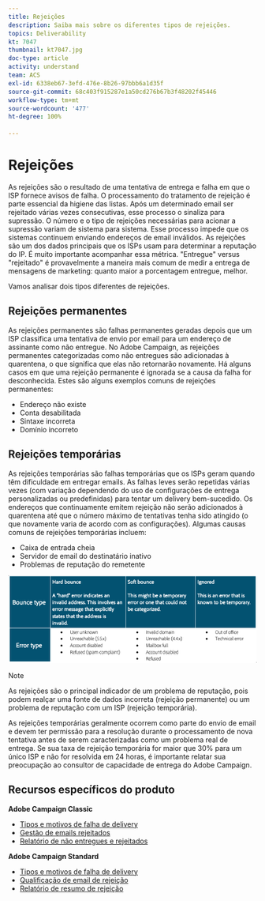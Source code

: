 ```yaml
---
title: Rejeições
description: Saiba mais sobre os diferentes tipos de rejeições.
topics: Deliverability
kt: 7047
thumbnail: kt7047.jpg
doc-type: article
activity: understand
team: ACS
exl-id: 6338eb67-3efd-476e-8b26-97bbb6a1d35f
source-git-commit: 68c403f915287e1a50cd276b67b3f48202f45446
workflow-type: tm+mt
source-wordcount: '477'
ht-degree: 100%

---
```


# Rejeições

As rejeições são o resultado de uma tentativa de entrega e falha em que o ISP fornece avisos de falha. O processamento do tratamento de rejeição é parte essencial da higiene das listas. Após um determinado email ser rejeitado várias vezes consecutivas, esse processo o sinaliza para supressão. O número e o tipo de rejeições necessárias para acionar a supressão variam de sistema para sistema. Esse processo impede que os sistemas continuem enviando endereços de email inválidos. As rejeições são um dos dados principais que os ISPs usam para determinar a reputação do IP. É muito importante acompanhar essa métrica. &quot;Entregue&quot; versus &quot;rejeitado&quot; é provavelmente a maneira mais comum de medir a entrega de mensagens de marketing: quanto maior a porcentagem entregue, melhor.

Vamos analisar dois tipos diferentes de rejeições.

## Rejeições permanentes

As rejeições permanentes são falhas permanentes geradas depois que um ISP classifica uma tentativa de envio por email para um endereço de assinante como não entregue. No Adobe Campaign, as rejeições permanentes categorizadas como não entregues são adicionadas à quarentena, o que significa que elas não retornarão novamente. Há alguns casos em que uma rejeição permanente é ignorada se a causa da falha for desconhecida.
Estes são alguns exemplos comuns de rejeições permanentes:

* Endereço não existe
* Conta desabilitada
* Sintaxe incorreta
* Domínio incorreto

## Rejeições temporárias

As rejeições temporárias são falhas temporárias que os ISPs geram quando têm dificuldade em entregar emails. As falhas leves serão repetidas várias vezes (com variação dependendo do uso de configurações de entrega personalizadas ou predefinidas) para tentar um delivery bem-sucedido. Os endereços que continuamente emitem rejeição não serão adicionados à quarentena até que o número máximo de tentativas tenha sido atingido (o que novamente varia de acordo com as configurações). Algumas causas comuns de rejeições temporárias incluem:

* Caixa de entrada cheia
* Servidor de email do destinatário inativo
* Problemas de reputação do remetente

![tipos de rejeição](../assets/bounce-types.png)

>[!NOTE]
>
>As rejeições são o principal indicador de um problema de reputação, pois podem realçar uma fonte de dados incorreta (rejeição permanente) ou um problema de reputação com um ISP (rejeição temporária).
>
>As rejeições temporárias geralmente ocorrem como parte do envio de email e devem ter permissão para a resolução durante o processamento de nova tentativa antes de serem caracterizadas como um problema real de entrega. Se sua taxa de rejeição temporária for maior que 30% para um único ISP e não for resolvida em 24 horas, é importante relatar sua preocupação ao consultor de capacidade de entrega do Adobe Campaign.

## Recursos específicos do produto

**Adobe Campaign Classic**

* [Tipos e motivos de falha de delivery](https://experienceleague.adobe.com/docs/campaign-classic/using/sending-messages/monitoring-deliveries/understanding-delivery-failures.html?lang=pt-BR#delivery-failure-types-and-reasons)
* [Gestão de emails rejeitados](https://experienceleague.adobe.com/docs/campaign-classic/using/sending-messages/monitoring-deliveries/understanding-delivery-failures.html?lang=pt-BR#bounce-mail-management)
* [Relatório de não entregues e rejeitados](https://experienceleague.adobe.com/docs/campaign-classic/using/reporting/reports-on-deliveries/global-reports.html?lang=pt-BR#non-deliverables-and-bounces)

**Adobe Campaign Standard**

* [Tipos e motivos de falha de delivery](https://experienceleague.adobe.com/docs/campaign-standard/using/testing-and-sending/monitoring-messages/understanding-delivery-failures.html?lang=pt-BR#delivery-failure-types-and-reasons)
* [Qualificação de email de rejeição](https://experienceleague.adobe.com/docs/campaign-standard/using/testing-and-sending/monitoring-messages/understanding-delivery-failures.html?lang=pt-BR#bounce-mail-qualification)
* [Relatório de resumo de rejeição](https://experienceleague.adobe.com/docs/campaign-standard/using/reporting/list-of-reports/bounce-summary.html?lang=pt-BR#reporting)

